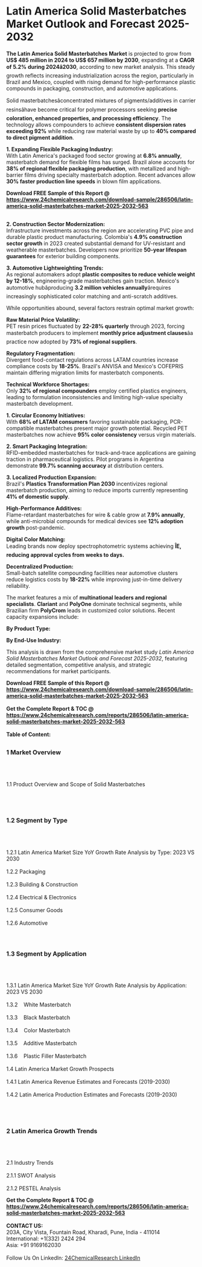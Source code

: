 <h1>Latin America Solid Masterbatches Market Outlook and Forecast 2025-2032</h1><p><strong>The Latin America Solid Masterbatches Market</strong> is projected to grow from <strong>US$ 485 million in 2024 to US$ 657 million by 2030</strong>, expanding at a <strong>CAGR of 5.2% during 2024â2030</strong>, according to new market analysis. This steady growth reflects increasing industrialization across the region, particularly in Brazil and Mexico, coupled with rising demand for high-performance plastic compounds in packaging, construction, and automotive applications.</p><p>Solid masterbatchesâconcentrated mixtures of pigments/additives in carrier resinsâhave become critical for polymer processors seeking <strong>precise coloration, enhanced properties, and processing efficiency</strong>. The technology allows compounders to achieve <strong>consistent dispersion rates exceeding 92%</strong> while reducing raw material waste by up to <strong>40% compared to direct pigment addition</strong>.</p><p><strong>1. Expanding Flexible Packaging Industry:</strong><br>
With Latin America's packaged food sector growing at <strong>6.8% annually</strong>, masterbatch demand for flexible films has surged. Brazil alone accounts for <strong>38% of regional flexible packaging production</strong>, with metallized and high-barrier films driving specialty masterbatch adoption. Recent advances allow <strong>30% faster production line speeds</strong> in blown film applications.</p><div><b>Download FREE Sample of this Report @ 
            <a href="https://www.24chemicalresearch.com/download-sample/286506/latin-america-solid-masterbatches-market-2025-2032-563">
            https://www.24chemicalresearch.com/download-sample/286506/latin-america-solid-masterbatches-market-2025-2032-563</a></b></div><br><p><strong>2. Construction Sector Modernization:</strong><br>
Infrastructure investments across the region are accelerating PVC pipe and durable plastic product manufacturing. Colombia's <strong>4.9% construction sector growth</strong> in 2023 created substantial demand for UV-resistant and weatherable masterbatches. Developers now prioritize <strong>50-year lifespan guarantees</strong> for exterior building components.</p><p><strong>3. Automotive Lightweighting Trends:</strong><br>
As regional automakers adopt <strong>plastic composites to reduce vehicle weight by 12-18%</strong>, engineering-grade masterbatches gain traction. Mexico's automotive hubâproducing <strong>3.2 million vehicles annually</strong>ârequires increasingly sophisticated color matching and anti-scratch additives.</p><p>While opportunities abound, several factors restrain optimal market growth:</p><p><strong>Raw Material Price Volatility:</strong><br>
	PET resin prices fluctuated by <strong>22-28% quarterly</strong> through 2023, forcing masterbatch producers to implement <strong>monthly price adjustment clauses</strong>âa practice now adopted by <strong>73% of regional suppliers</strong>.</p><p><strong>Regulatory Fragmentation:</strong><br>
	Divergent food-contact regulations across LATAM countries increase compliance costs by <strong>18-25%</strong>. Brazil's ANVISA and Mexico's COFEPRIS maintain differing migration limits for masterbatch components.</p><p><strong>Technical Workforce Shortages:</strong><br>
	Only <strong>32% of regional compounders</strong> employ certified plastics engineers, leading to formulation inconsistencies and limiting high-value specialty masterbatch development.</p><p><strong>1. Circular Economy Initiatives:</strong><br>
With <strong>68% of LATAM consumers</strong> favoring sustainable packaging, PCR-compatible masterbatches present major growth potential. Recycled PET masterbatches now achieve <strong>95% color consistency</strong> versus virgin materials.</p><p><strong>2. Smart Packaging Integration:</strong><br>
RFID-embedded masterbatches for track-and-trace applications are gaining traction in pharmaceutical logistics. Pilot programs in Argentina demonstrate <strong>99.7% scanning accuracy</strong> at distribution centers.</p><p><strong>3. Localized Production Expansion:</strong><br>
Brazil's <strong>Plastics Transformation Plan 2030</strong> incentivizes regional masterbatch production, aiming to reduce imports currently representing <strong>41% of domestic supply</strong>.</p><p><strong>High-Performance Additives:</strong><br>
	Flame-retardant masterbatches for wire &amp; cable grow at <strong>7.9% annually</strong>, while anti-microbial compounds for medical devices see <strong>12% adoption growth</strong> post-pandemic.</p><p><strong>Digital Color Matching:</strong><br>
	Leading brands now deploy spectrophotometric systems achieving <strong>ÎE, reducing approval cycles from weeks to days.</strong></p><p><strong>Decentralized Production:</strong><br>
	Small-batch satellite compounding facilities near automotive clusters reduce logistics costs by <strong>18-22%</strong> while improving just-in-time delivery reliability.</p><p>The market features a mix of <strong>multinational leaders and regional specialists</strong>. <strong>Clariant</strong> and <strong>PolyOne</strong> dominate technical segments, while Brazilian firm <strong>PolyCrom</strong> leads in customized color solutions. Recent capacity expansions include:</p><p><strong>By Product Type:</strong></p><p><strong>By End-Use Industry:</strong></p><p>This analysis is drawn from the comprehensive market study <em>Latin America Solid Masterbatches Market Outlook and Forecast 2025-2032</em>, featuring detailed segmentation, competitive analysis, and strategic recommendations for market participants.</p><div><b>Download FREE Sample of this Report @ 
            <a href="https://www.24chemicalresearch.com/download-sample/286506/latin-america-solid-masterbatches-market-2025-2032-563">
            https://www.24chemicalresearch.com/download-sample/286506/latin-america-solid-masterbatches-market-2025-2032-563</a></b></div><br><div><b>Get the Complete Report & TOC @ 
            <a href="https://www.24chemicalresearch.com/reports/286506/latin-america-solid-masterbatches-market-2025-2032-563">
            https://www.24chemicalresearch.com/reports/286506/latin-america-solid-masterbatches-market-2025-2032-563</a></b></div><br>
            <b>Table of Content:</b><p><h2><span style="font-size:16px"><strong>1 Market Overview&nbsp;&nbsp; &nbsp;</strong></span></h2><br />
<br />
<p>1.1 Product Overview and Scope of Solid Masterbatches&nbsp;</p><br />
<br />
<h2><strong><span style="font-size:16px">1.2 Segment by Type&nbsp;&nbsp; &nbsp;</span></strong></h2><br />
<br />
<p>1.2.1 Latin America Market Size YoY Growth Rate Analysis by Type: 2023 VS 2030&nbsp;&nbsp; &nbsp;<br /><br />
1.2.2 Packaging&nbsp;&nbsp; &nbsp;<br /><br />
1.2.3 Building & Construction<br /><br />
1.2.4 Electrical & Electronics<br /><br />
1.2.5 Consumer Goods<br /><br />
1.2.6 Automotive<br /><br />
<br />
<h2><span style="font-size:16px"><strong>1.3 Segment by Application&nbsp;&nbsp;</strong></span></h2><br />
<br />
<p>1.3.1 Latin America Market Size YoY Growth Rate Analysis by Application: 2023 VS 2030&nbsp;&nbsp; &nbsp;<br /><br />
1.3.2&nbsp;&nbsp; &nbsp;White Masterbatch<br /><br />
1.3.3&nbsp;&nbsp; &nbsp;Black Masterbatch<br /><br />
1.3.4&nbsp;&nbsp; &nbsp;Color Masterbatch<br /><br />
1.3.5&nbsp;&nbsp; &nbsp;Additive Masterbatch<br /><br />
1.3.6&nbsp;&nbsp; &nbsp;Plastic Filler Masterbatch<br /><br />
1.4 Latin America Market Growth Prospects&nbsp;&nbsp; &nbsp;<br /><br />
1.4.1 Latin America Revenue Estimates and Forecasts (2019-2030)&nbsp;&nbsp; &nbsp;<br /><br />
1.4.2 Latin America Production Estimates and Forecasts (2019-2030)&nbsp;&nbsp;</p><br />
<br />
<h2><span style="font-size:16px"><strong>2 Latin America Growth Trends&nbsp;&nbsp; &nbsp;</strong></span></h2><br />
<br />
<p>2.1 Industry Trends&nbsp;&nbsp; &nbsp;<br /><br />
2.1.1 SWOT Analysis&nbsp;&nbsp; &nbsp;<br /><br />
2.1.2 PESTEL Analysis&nbsp;&nbsp; &nbsp;<br /</p><div><b>Get the Complete Report & TOC @ 
            <a href="https://www.24chemicalresearch.com/reports/286506/latin-america-solid-masterbatches-market-2025-2032-563">
            https://www.24chemicalresearch.com/reports/286506/latin-america-solid-masterbatches-market-2025-2032-563</a></b></div><br><b>CONTACT US:</b><br>
            203A, City Vista, Fountain Road, Kharadi, Pune, India - 411014<br>
            International: +1(332) 2424 294<br>
            Asia: +91 9169162030 <br><br>
            Follow Us On LinkedIn: <a href="https://www.linkedin.com/company/24chemicalresearch/">24ChemicalResearch LinkedIn</a>